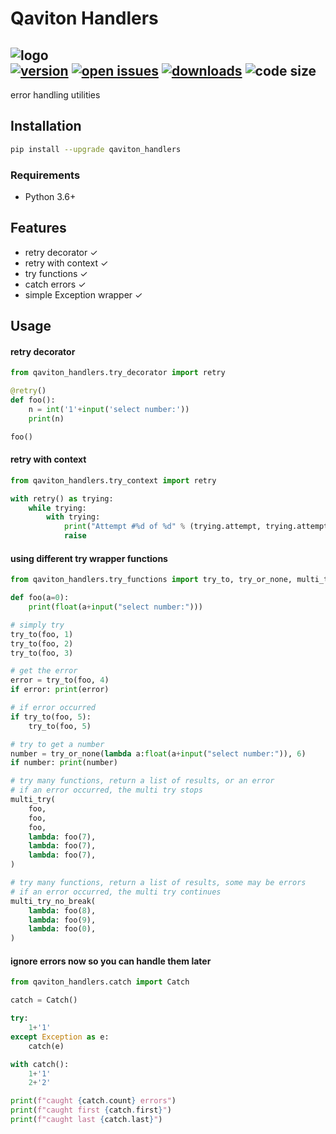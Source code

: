 # Qaviton Handlers  
![logo](https://www.qaviton.com/wp-content/uploads/logo-svg.svg)  
[![version](https://img.shields.io/pypi/v/qaviton_handlers.svg)](https://pypi.python.org/pypi)
[![open issues](https://img.shields.io/github/issues/qaviton/qaviton_handlers)](https://github/issues-raw/qaviton/qaviton_handlers)
[![downloads](https://img.shields.io/pypi/dm/qaviton_handlers.svg)](https://pypi.python.org/pypi)
![code size](https://img.shields.io/github/languages/code-size/qaviton/qaviton_handlers)
-------------------------  

error handling utilities  
  
## Installation  
```sh  
pip install --upgrade qaviton_handlers  
```  
  
### Requirements
- Python 3.6+  
  
## Features  
* retry decorator ✓  
* retry with context ✓  
* try functions ✓  
* catch errors ✓  
* simple Exception wrapper ✓  

## Usage  
  
#### retry decorator
```python
from qaviton_handlers.try_decorator import retry

@retry()
def foo():
    n = int('1'+input('select number:'))
    print(n)

foo()
```
  
#### retry with context
```python
from qaviton_handlers.try_context import retry

with retry() as trying:
    while trying:
        with trying:
            print("Attempt #%d of %d" % (trying.attempt, trying.attempts))
            raise
```
  
#### using different try wrapper functions
```python
from qaviton_handlers.try_functions import try_to, try_or_none, multi_try, multi_try_no_break

def foo(a=0):
    print(float(a+input("select number:")))

# simply try
try_to(foo, 1)
try_to(foo, 2)
try_to(foo, 3)

# get the error
error = try_to(foo, 4)
if error: print(error)

# if error occurred
if try_to(foo, 5):
    try_to(foo, 5)

# try to get a number
number = try_or_none(lambda a:float(a+input("select number:")), 6)
if number: print(number)

# try many functions, return a list of results, or an error
# if an error occurred, the multi try stops
multi_try(
    foo,
    foo,
    foo,
    lambda: foo(7),
    lambda: foo(7),
    lambda: foo(7),
)

# try many functions, return a list of results, some may be errors
# if an error occurred, the multi try continues
multi_try_no_break(
    lambda: foo(8),
    lambda: foo(9),
    lambda: foo(0),
)
```
  
#### ignore errors now so you can handle them later
```python
from qaviton_handlers.catch import Catch

catch = Catch()

try:
    1+'1'
except Exception as e:
    catch(e)

with catch():
    1+'1'
    2+'2'

print(f"caught {catch.count} errors")
print(f"caught first {catch.first}")
print(f"caught last {catch.last}")
```  
  